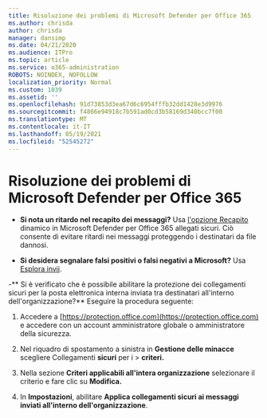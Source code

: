 ```yaml
---
title: Risoluzione dei problemi di Microsoft Defender per Office 365
ms.author: chrisda
author: chrisda
manager: dansimp
ms.date: 04/21/2020
ms.audience: ITPro
ms.topic: article
ms.service: o365-administration
ROBOTS: NOINDEX, NOFOLLOW
localization_priority: Normal
ms.custom: 1039
ms.assetid: ''
ms.openlocfilehash: 91d73853d3ea67d6c6954fffb32dd1428e3d9976
ms.sourcegitcommit: f4866e94918c7b591ad0cd3b58169d340bcc7f00
ms.translationtype: MT
ms.contentlocale: it-IT
ms.lasthandoff: 05/19/2021
ms.locfileid: "52545272"
---
```

# <a name="troubleshooting-microsoft-defender-for-office-365"></a>Risoluzione dei problemi di Microsoft Defender per Office 365

- **Si nota un ritardo nel recapito dei messaggi?** Usa [l'opzione Recapito](/microsoft-365/security/office-365-security/dynamic-delivery-and-previewing) dinamico in Microsoft Defender per Office 365 allegati sicuri. Ciò consente di evitare ritardi nei messaggi proteggendo i destinatari da file dannosi.

- **Si desidera segnalare falsi positivi o falsi negativi a Microsoft?** Usa [Esplora invii](https://protection.office.com/reportsubmission).

-** Si è verificato che è possibile abilitare la protezione dei collegamenti sicuri per la posta elettronica interna inviata tra destinatari all'interno dell'organizzazione?** Eseguire la procedura seguente:

  1. Accedere a [https://protection.office.com](https://protection.office.com) e accedere con un account amministratore globale o amministratore della sicurezza.

  2. Nel riquadro di spostamento a sinistra in **Gestione delle minacce** scegliere Collegamenti **sicuri** per i \> **criteri.**

  3. Nella sezione **Criteri applicabili all'intera organizzazione** selezionare il criterio e fare clic su **Modifica.**

  4. In **Impostazioni**, abilitare **Applica collegamenti sicuri ai messaggi inviati all'interno dell'organizzazione**.
